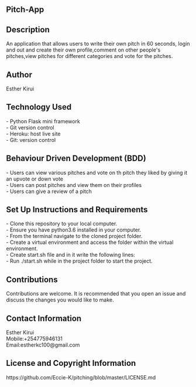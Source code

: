 <h2>Pitch-App</h2>

<h2>Description</h2>
An application that allows users to write their own pitch in 60 seconds, login and out and create their own profile,comment on other people's pitches,view pitches for different categories and vote for the pitches.

<h2>Author</h2>
Esther Kirui

<h2>Technology Used</h2>
- Python Flask mini framework<br>
- Git version control<br>
- Heroku: host live site<br>
- Git: version control

<h2>Behaviour Driven Development (BDD)</h2>
- Users can view various pitches  and vote on th pitch they liked by giving it an upvote or down vote<br>
- Users can post pitches and view them on their profiles<br>
- Users can give a review of a pitch<br>


<h2>Set Up Instructions and Requirements</h2>
- Clone this repository to your local computer.<br>
- Ensure you have python3.6 installed in your computer.<br>
- From the terminal navigate to the cloned project folder.<br>
- Create a virtual environment and access the folder within the virtual environment.<br>
- Create start.sh file and in it write the following lines:<br>
- Run ./start.sh while in the project folder to start the project.

<h2>Contributions</h2>
Contributions are welcome. It is recommended that you open an issue and discuss
the changes you would like to make.

<h2>Contact Information</h2>
Esther Kirui<br>
Mobile:+254775946131<br>
Email:estherkc100@gmail.com<br>

<h2>License and Copyright Information</h2>
https://github.com/Eccie-K/pitching/blob/master/LICENSE.md